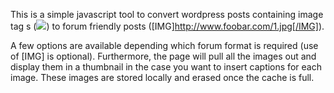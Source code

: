 This is a simple javascript tool to convert wordpress posts containing image tag
s (<img src="foobar.jpg"/>) to forum friendly posts ([IMG]http://www.foobar.com/1.jpg[/IMG]).

A few options are available depending which forum format is required (use of [IMG] is optional).  Furthermore, the page will pull all the images out and display
 them in a thumbnail in the case you want to insert captions for each image.  These images are stored locally and erased once the cache is full.
